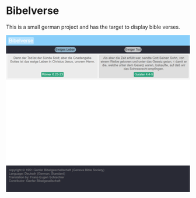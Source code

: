 # Bibelverse

This is a small german project and has the target to display bible verses.

<img src="preview-imgs/prototype2.PNG" alt="Prototype"/>